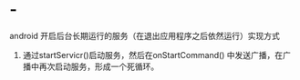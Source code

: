 # -
android 开启后台长期运行的服务（在退出应用程序之后依然运行）实现方式

1. 通过startServicr()启动服务，然后在onStartCommand() 中发送广播，在广播中再次启动服务，形成一个死循环。

